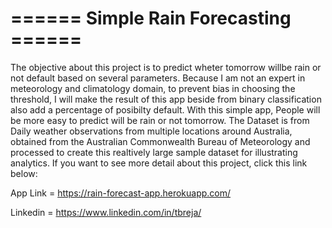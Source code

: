 # ====== Simple Rain Forecasting ======
The objective about this project is to predict wheter tomorrow willbe rain or not default based on several parameters. Because I am not an expert in meteorology and climatology domain, to prevent bias in choosing the threshold, I will make the result of this app beside from binary classification also add a percentage of posibilty default. With this simple app, People will be more easy to predict will be rain or not tomorrow.
The Dataset is from Daily weather observations from multiple locations around Australia, obtained from the Australian Commonwealth Bureau of Meteorology and processed to create this realtively large sample dataset for illustrating analytics. 
If you want to see more detail about this project, click this link below:

App Link = https://rain-forecast-app.herokuapp.com/
 
Linkedin = https://www.linkedin.com/in/tbreja/ 